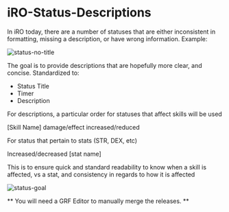 # iRO-Status-Descriptions

In iRO today, there are a number of statuses that are either inconsistent in formatting, missing a description, or have wrong information.
Example:

![status-no-title](https://github.com/user-attachments/assets/f4bb2d2c-310d-4bed-a6d1-08252e2113f4)

The goal is to provide descriptions that are hopefully more clear, and concise.
Standardized to:
- Status Title
- Timer
- Description

For descriptions, a particular order for statuses that affect skills will be used

[Skill Name] damage/effect increased/reduced

For status that pertain to stats (STR, DEX, etc)

Increased/decreased [stat name]

This is to ensure quick and standard readability to know when a skill is affected, vs a stat, and consistency in regards to how it is affected

![status-goal](https://github.com/user-attachments/assets/b642f79c-b9e7-4d1b-b26d-5290ed29504d)

**
You will need a GRF Editor to manually merge the releases.
**
